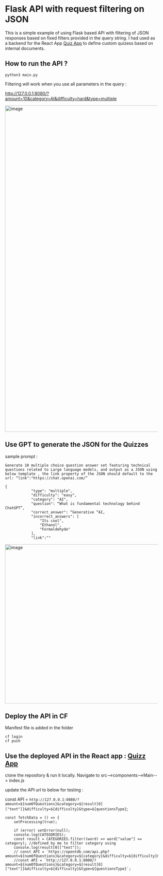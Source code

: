 # Flask API with request filtering on JSON 

This is a simple example of using Flask based API with filtering of JSON responses based on fixed filters provided in the query string. 
I had used as a backend for the React App [Quiz App](https://github.com/SafdarJamal/quiz-app) to define custom quizess based on internal documents. 

## How to run the API ?

```
python3 main.py
```
Filtering will work when you use all parameters in the query : 

[http://127.0.0.1:8080/?amount=10&category=AI&difficulty=hard&type=multiple ](http://127.0.0.1:8080/?amount=4&category=AI&difficulty=hard&type=multiple)

<img width="1072" alt="image" src="https://github.com/VNSHANPR/Flask_API_with_Filtering/assets/41034062/2dcdd29a-95e6-45de-bbb9-a318260095b0">

## Use GPT to generate the JSON for the Quizzes 

sample prompt : 

```
Generate 10 multiple choice question answer set featuring technical questions related to Large language models, and output as a JSON using below template , the link property of the JSON should default to the url: “link":"https://chat.openai.com/”

{
            "type": "multiple",
            "difficulty": "easy",
            "category": "AI",
            "question": “What is fundamental technology behind ChatGPT”,
            "correct_answer": “Generative “AI,
            "incorrect_answers": [
                "Its cool",
                "Ethanol",
                "Formaldehyde"
            ],
            "link":""
```

<img width="523" alt="image" src="https://github.com/VNSHANPR/Flask_API_with_Filtering/assets/41034062/1847ef2f-29c8-4a5d-ad31-9fd5ac18acc5">


## Deploy the API in CF

Manifest file is added in the folder

```
cf login 
cf push
```

## Use the deployed API in the React app : [Quizz App](https://github.com/SafdarJamal/quiz-app)

clone the repository & run it locally. 
Navigate to src-->components-->Main--> index.js

update the API url to below for testing : 

const API = `http://127.0.0.1:8080/?amount=${numOfQuestions}&category=${result[0]["text"]}&difficulty=${difficulty}&type=${questionsType}`;

```
const fetchData = () => {
    setProcessing(true);

    if (error) setError(null);
    console.log(CATEGORIES);
    const result = CATEGORIES.filter((word) => word["value"] == category); //defined by me to filter category using
    console.log(result[0]["text"]);
    // const API = `https://opentdb.com/api.php?amount=${numOfQuestions}&category=${category}&difficulty=${difficulty}&type=${questionsType}`;
    //const API = `http://127.0.0.1:8080/?amount=${numOfQuestions}&category=${result[0]["text"]}&difficulty=${difficulty}&type=${questionsType}`;
```
